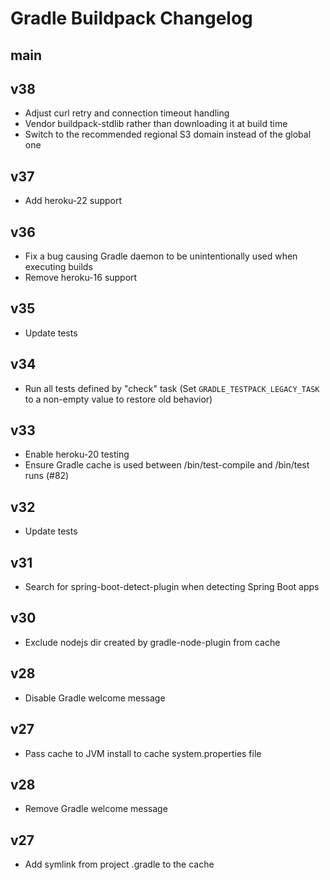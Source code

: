 # Gradle Buildpack Changelog

## main

## v38

* Adjust curl retry and connection timeout handling
* Vendor buildpack-stdlib rather than downloading it at build time
* Switch to the recommended regional S3 domain instead of the global one

## v37

* Add heroku-22 support

## v36

* Fix a bug causing Gradle daemon to be unintentionally used when executing builds 
* Remove heroku-16 support

## v35

* Update tests

## v34

* Run all tests defined by "check" task (Set `GRADLE_TESTPACK_LEGACY_TASK` to a non-empty value to restore old behavior)

## v33

* Enable heroku-20 testing
* Ensure Gradle cache is used between /bin/test-compile and /bin/test runs (#82)

## v32

* Update tests

## v31

* Search for spring-boot-detect-plugin when detecting Spring Boot apps

## v30

* Exclude nodejs dir created by gradle-node-plugin from cache

## v28

* Disable Gradle welcome message

## v27

* Pass cache to JVM install to cache system.properties file

## v28

* Remove Gradle welcome message

## v27

* Add symlink from project .gradle to the cache
